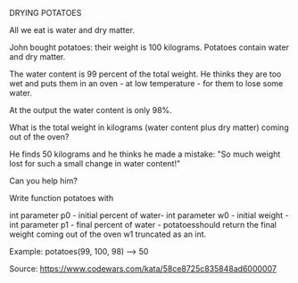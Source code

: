 DRYING POTATOES

All we eat is water and dry matter.

John bought potatoes: their weight is 100 kilograms. Potatoes contain water and dry matter.

The water content is 99 percent of the total weight. He thinks they are too wet and puts them in an oven - at low temperature - for them to lose some water.

At the output the water content is only 98%.

What is the total weight in kilograms (water content plus dry matter) coming out of the oven?

He finds 50 kilograms and he thinks he made a mistake: "So much weight lost for such a small change in water content!"

Can you help him?

Write function potatoes with

int parameter p0 - initial percent of water-
int parameter w0 - initial weight -
int parameter p1 - final percent of water -
potatoesshould return the final weight coming out of the oven w1 truncated as an int.

Example:
potatoes(99, 100, 98) --> 50

Source: https://www.codewars.com/kata/58ce8725c835848ad6000007
